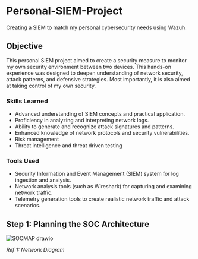 # Personal-SIEM-Project
Creating a SIEM to match my personal cybersecurity needs using Wazuh.

## Objective

This personal SIEM project aimed to create a security measure to monitor my own security environment between two devices. This hands-on experience was designed to deepen understanding of network security, attack patterns, and defensive strategies. Most importantly, it is also aimed at taking control of my own security.

### Skills Learned

- Advanced understanding of SIEM concepts and practical application.
- Proficiency in analyzing and interpreting network logs.
- Ability to generate and recognize attack signatures and patterns.
- Enhanced knowledge of network protocols and security vulnerabilities.
- Risk management
- Threat intelligence and threat driven testing

### Tools Used

- Security Information and Event Management (SIEM) system for log ingestion and analysis.
- Network analysis tools (such as Wireshark) for capturing and examining network traffic.
- Telemetry generation tools to create realistic network traffic and attack scenarios.

## Step 1: Planning the SOC Architecture

![SOCMAP drawio](https://github.com/user-attachments/assets/d02ef954-afbe-423b-93b6-5b0475a31666)

*Ref 1: Network Diagram*
